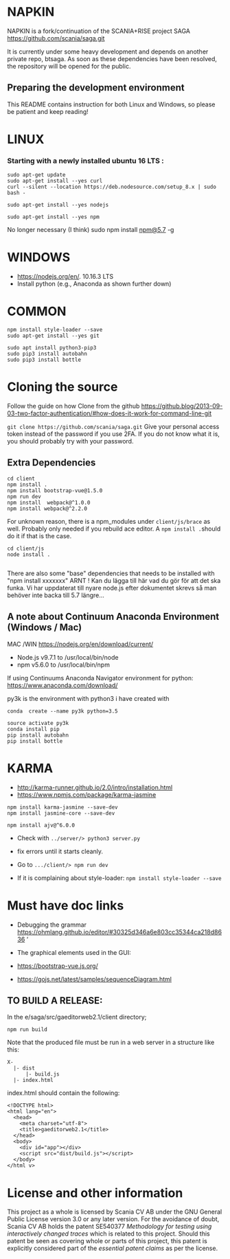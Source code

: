 # NAPKIN
NAPKIN is a fork/continuation of the SCANIA+RISE project SAGA https://github.com/scania/saga.git 

It is currently under some heavy development and depends on another private repo, btsaga. As soon as these dependencies have been resolved, the repository will be opened for the public. 


## Preparing the development environment
This README contains instruction for both Linux and Windows, so please be patient and keep reading!
# LINUX
### Starting with a newly installed ubuntu 16 LTS :

````
sudo apt-get update
sudo apt-get install --yes curl
curl --silent --location https://deb.nodesource.com/setup_8.x | sudo bash -

sudo apt-get install --yes nodejs

sudo apt-get install --yes npm
````

 No longer necessary (I think) sudo npm install npm@5.7 -g

# WINDOWS 
* https://nodejs.org/en/.    10.16.3 LTS
* Install python (e.g., Anaconda as shown further down)
 
# COMMON
```
npm install style-loader --save
sudo apt-get install --yes git

sudo apt install python3-pip3
sudo pip3 install autobahn
sudo pip3 install bottle
````
# Cloning the source 

Follow the guide on how 
Clone from the github https://github.blog/2013-09-03-two-factor-authentication/#how-does-it-work-for-command-line-git

`git clone https://github.com/scania/saga.git`
Give your personal access token instead of the password if you use 2FA. If you do not know what it is, you should probably try with your password. 

## Extra Dependencies
```
cd client 
npm install .
npm install bootstrap-vue@1.5.0
npm run dev
npm install  webpack@^1.0.0
npm install webpack@^2.2.0

```

For unknown reason, there is a npm_modules under 
`client/js/brace` as well. Probably only needed if you rebuild ace editor. A `npm install .`should do it if that is the case. 

````
cd client/js
node install .


````
There are also some "base" dependencies that needs to be installed with "npm install xxxxxxx"
ARNT ! Kan du lägga till här vad du gör för att det ska funka. Vi har uppdaterat till nyare node.js efter dokumentet skrevs så man behöver inte backa till 5.7 längre...


## A note about Continuum Anaconda Environment  (Windows / Mac)
MAC /WIN https://nodejs.org/en/download/current/
 * Node.js v9.7.1 to /usr/local/bin/node
 * npm v5.6.0 to /usr/local/bin/npm
	
	
 
	

If using Continuums Anaconda Navigator environment for python:
https://www.anaconda.com/download/

py3k is the environment with python3 i have created with
```
conda  create --name py3k python=3.5

source activate py3k
conda install pip
pip install autobahn
pip install bottle
```


# KARMA
* http://karma-runner.github.io/2.0/intro/installation.html
*  https://www.npmjs.com/package/karma-jasmine


```
npm install karma-jasmine --save-dev
npm install jasmine-core --save-dev

npm install ajv@^6.0.0
```

* Check with  `../server/> python3 server.py`
* fix errors until it starts cleanly.

* Go to `.../client/> npm run dev`
* If it is complaining about style-loader:
`npm install style-loader --save`

 




# Must have doc links
* Debugging the grammar
https://ohmlang.github.io/editor/#30325d346a6e803cc35344ca218d8636
‘

* The graphical elements used in the GUI:
* https://bootstrap-vue.js.org/

* https://gojs.net/latest/samples/sequenceDiagram.html



## TO BUILD A RELEASE:
In the e/saga/src/gaeditorweb2.1/client directory;
```
npm run build
```

Note that the produced file must be run in a web server in a structure like this:
```
X-
  |- dist
      |- build.js
  |- index.html
```

index.html should contain the following:
```
<!DOCTYPE html>
<html lang="en">
  <head>
    <meta charset="utf-8">
    <title>gaeditorweb2.1</title>
  </head>
  <body>
    <div id="app"></div>
    <script src="dist/build.js"></script>
  </body>
</html v>
```

# License and other information
This project as a whole is licensed by Scania CV AB under the GNU General
Public License version 3.0 or any later version. For the avoidance of doubt,
Scania CV AB holds the patent
SE540377 *Methodology for testing using interactively changed traces* which
is related to this project. Should this patent be seen as covering whole or
parts of this project, this patent is explicitly considered part of the
*essential patent claims* as per the license.

